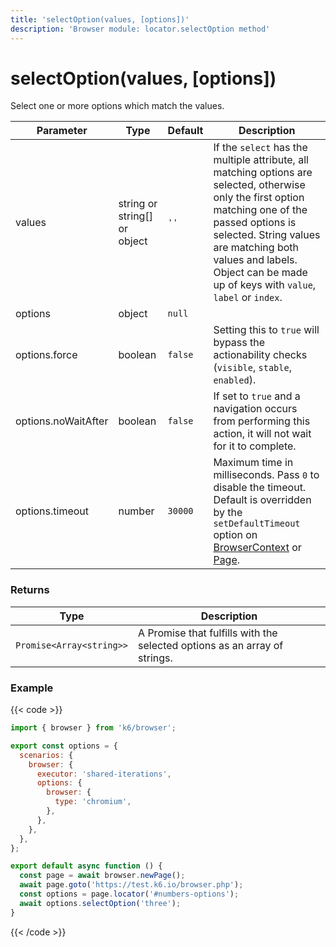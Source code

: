 ```yaml
---
title: 'selectOption(values, [options])'
description: 'Browser module: locator.selectOption method'
---
```


# selectOption(values, [options])

Select one or more options which match the values.

<TableWithNestedRows>

| Parameter           | Type                         | Default | Description                                                                                                                                                                                                                                                                                                                                   |
| ------------------- | ---------------------------- | ------- | --------------------------------------------------------------------------------------------------------------------------------------------------------------------------------------------------------------------------------------------------------------------------------------------------------------------------------------------- |
| values              | string or string[] or object | `''`    | If the `select` has the multiple attribute, all matching options are selected, otherwise only the first option matching one of the passed options is selected. String values are matching both values and labels. Object can be made up of keys with `value`, `label` or `index`.                                                                                                                |
| options             | object                       | `null`  |                                                                                                                                                                                                                                                                                                                                               |
| options.force       | boolean                      | `false` | Setting this to `true` will bypass the actionability checks (`visible`, `stable`, `enabled`).                                                                                                                                                                                                                                                 |
| options.noWaitAfter | boolean                      | `false` | If set to `true` and a navigation occurs from performing this action, it will not wait for it to complete.                                                                                                                                                                                                                                    |
| options.timeout     | number                       | `30000` | Maximum time in milliseconds. Pass `0` to disable the timeout. Default is overridden by the `setDefaultTimeout` option on [BrowserContext](https://grafana.com/docs/k6/<K6_VERSION>/javascript-api/k6-browser/browsercontext/) or [Page](https://grafana.com/docs/k6/<K6_VERSION>/javascript-api/k6-browser/page/). |

</TableWithNestedRows>

### Returns

| Type                     | Description                                                               |
| ------------------------ | ------------------------------------------------------------------------- |
| `Promise<Array<string>>` | A Promise that fulfills with the selected options as an array of strings. |

### Example

{{< code >}}

```javascript
import { browser } from 'k6/browser';

export const options = {
  scenarios: {
    browser: {
      executor: 'shared-iterations',
      options: {
        browser: {
          type: 'chromium',
        },
      },
    },
  },
};

export default async function () {
  const page = await browser.newPage();
  await page.goto('https://test.k6.io/browser.php');
  const options = page.locator('#numbers-options');
  await options.selectOption('three');
}
```

{{< /code >}}
